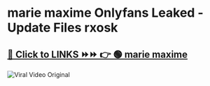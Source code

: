 
 # marie maxime Onlyfans Leaked - Update Files rxosk

## <h2><a href="https://clipsfans.com/marie_maxime&ref=git">🔗 Click to LINKS ⏩⏩ 👉 🟢 marie maxime </a></h2>

<a href="https://clipsfans.com/marie_maxime&ref=git" rel="nofollow" data-target="animated-image.originalLink"><img src="https://i.ibb.co.com/xMMVF88/686577567.gif" alt="Viral Video Original" style="max-width: 100%; display: inline-block;" data-target="animated-image.originalImage"></a>

